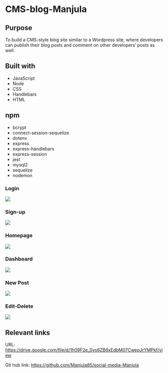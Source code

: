 # CMS-blog-Manjula

## Purpose
To build a CMS-style blog site similar to a Wordpress site, where developers can publish their blog posts and comment on other developers’ posts as well.

## Built with
* JavaScript
* Node
* CSS
* Handlebars
* HTML

## npm 
* bcrypt
* connect-session-sequelize
* dotenv
* express
* express-handlebars
* express-session
* jest
* mysql2
* sequelize
* nodemon

### Login

![](/images/allRoutes.PNG)

### Sign-up

![](/images/result.PNG)

### Homepage

![](/images/allRoutes.PNG)

### Dashboard

![](/images/result.PNG)

### New Post

![](/images/allRoutes.PNG)

### Edit-Delete

![](/images/result.PNG)


## Relevant links
URL: https://drive.google.com/file/d/1h09F2e_0vs6ZB6xEdbM07CwepJrYMPkf/view

Git hub link: https://github.com/Manjula85/social-media-Manjula
